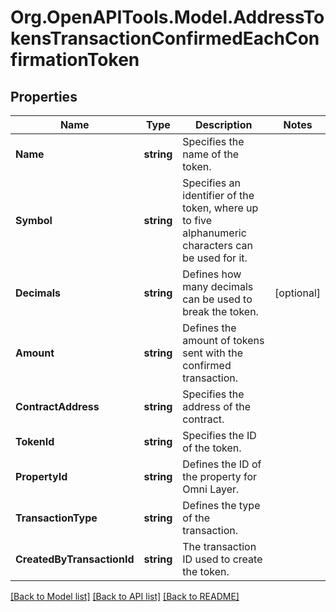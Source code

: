 # Org.OpenAPITools.Model.AddressTokensTransactionConfirmedEachConfirmationToken

## Properties

Name | Type | Description | Notes
------------ | ------------- | ------------- | -------------
**Name** | **string** | Specifies the name of the token. | 
**Symbol** | **string** | Specifies an identifier of the token, where up to five alphanumeric characters can be used for it. | 
**Decimals** | **string** | Defines how many decimals can be used to break the token. | [optional] 
**Amount** | **string** | Defines the amount of tokens sent with the confirmed transaction. | 
**ContractAddress** | **string** | Specifies the address of the contract. | 
**TokenId** | **string** | Specifies the ID of the token. | 
**PropertyId** | **string** | Defines the ID of the property for Omni Layer. | 
**TransactionType** | **string** | Defines the type of the transaction. | 
**CreatedByTransactionId** | **string** | The transaction ID used to create the token. | 

[[Back to Model list]](../README.md#documentation-for-models) [[Back to API list]](../README.md#documentation-for-api-endpoints) [[Back to README]](../README.md)

